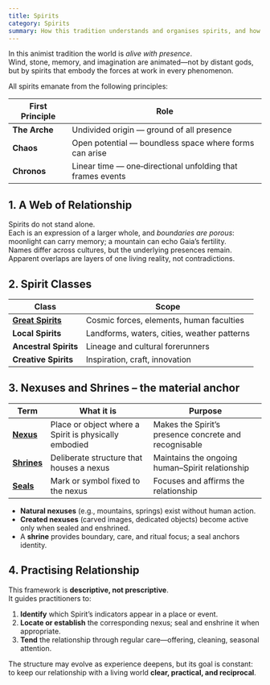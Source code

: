 ```yaml
---
title: Spirits
category: Spirits
summary: How this tradition understands and organises spirits, and how nexuses and shrines ground them in place
---
```


In this animist tradition the world is *alive with presence*.  
Wind, stone, memory, and imagination are animated—not by distant gods, but by spirits that embody the forces at work in every phenomenon.

All spirits emanate from the following principles:

| First Principle | Role                            |
|-----------------|-------------------------------------------------------------|
| **The Arche**   | Undivided origin — ground of all presence                   |
| **Chaos**       | Open potential — boundless space where forms can arise      |
| **Chronos**     | Linear time — one‑directional unfolding that frames events  |


## 1. A Web of Relationship

Spirits do not stand alone.  
Each is an expression of a larger whole, and *boundaries are porous*: moonlight can carry memory; a mountain can echo Gaia’s fertility.  
Names differ across cultures, but the underlying presences remain.  
Apparent overlaps are layers of one living reality, not contradictions.


## 2. Spirit Classes

| Class | Scope |
|-------|-------|
| [**Great Spirits**](/library/great-spirits) | Cosmic forces, elements, human faculties |
| **Local Spirits** | Landforms, waters, cities, weather patterns |
| **Ancestral Spirits** | Lineage and cultural forerunners |
| **Creative Spirits** | Inspiration, craft, innovation |


## 3. Nexuses and Shrines – the material anchor

| Term | What it is | Purpose |
|------|------------|---------|
| **[Nexus](/wiki/nexus)** | Place or object where a Spirit is physically embodied | Makes the Spirit’s presence concrete and recognisable |
| **[Shrines](/wiki/shrines)** | Deliberate structure that houses a nexus | Maintains the ongoing human–Spirit relationship |
| **[Seals](/wiki/seals)** | Mark or symbol fixed to the nexus | Focuses and affirms the relationship |

- **Natural nexuses** (e.g., mountains, springs) exist without human action.  
- **Created nexuses** (carved images, dedicated objects) become active only when sealed and enshrined.  
- A **shrine** provides boundary, care, and ritual focus; a seal anchors identity.


## 4. Practising Relationship

This framework is **descriptive, not prescriptive**.  
It guides practitioners to:

1. **Identify** which Spirit’s indicators appear in a place or event.  
2. **Locate or establish** the corresponding nexus; seal and enshrine it when appropriate.  
3. **Tend** the relationship through regular care—offering, cleaning, seasonal attention.

The structure may evolve as experience deepens, but its goal is constant:  
to keep our relationship with a living world **clear, practical, and reciprocal**.
